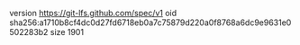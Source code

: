 version https://git-lfs.github.com/spec/v1
oid sha256:a1710b8cf4dc0d27fd6718eb0a7c75879d220a0f8768a6dc9e9631e0502283b2
size 1901
